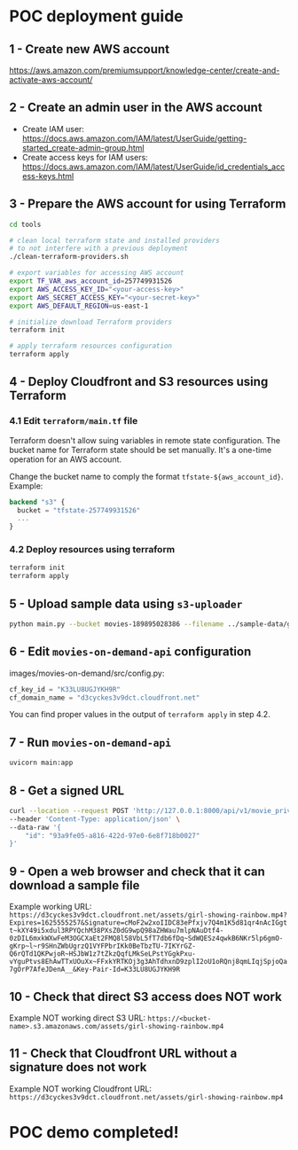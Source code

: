 # POC deployment guide

## 1 - Create new AWS account
https://aws.amazon.com/premiumsupport/knowledge-center/create-and-activate-aws-account/

## 2 - Create an admin user in the AWS account
- Create IAM user: https://docs.aws.amazon.com/IAM/latest/UserGuide/getting-started_create-admin-group.html
- Create access keys for IAM users: https://docs.aws.amazon.com/IAM/latest/UserGuide/id_credentials_access-keys.html
## 3 - Prepare the AWS account for using Terraform

```bash
cd tools

# clean local terraform state and installed providers 
# to not interfere with a previous deployment
./clean-terraform-providers.sh

# export variables for accessing AWS account
export TF_VAR_aws_account_id=257749931526
export AWS_ACCESS_KEY_ID="<your-access-key>"
export AWS_SECRET_ACCESS_KEY="<your-secret-key>"
export AWS_DEFAULT_REGION=us-east-1

# initialize download Terraform providers
terraform init

# apply terraform resources configuration
terraform apply
```

## 4 - Deploy Cloudfront and S3 resources using Terraform

### 4.1 Edit `terraform/main.tf` file
Terraform doesn't allow suing variables in remote state configuration. 
The bucket name for Terraform state should be set manually. It's a one-time operation for an AWS account.

Change the bucket name to comply the format `tfstate-${aws_account_id}`. Example:

```terraform
backend "s3" {
  bucket = "tfstate-257749931526"
  ...
}
```
### 4.2 Deploy resources using terraform
```bash
terraform init
terraform apply
```

## 5 - Upload sample data using `s3-uploader`
```bash
python main.py --bucket movies-189895028386 --filename ../sample-data/girl-showing-rainbow.mp4 --folder assets01
```

## 6 - Edit `movies-on-demand-api` configuration
images/movies-on-demand/src/config.py:
```python
cf_key_id = "K33LU8UGJYKH9R"
cf_domain_name = "d3cyckes3v9dct.cloudfront.net"
```
You can find proper values in the output of `terraform apply` in step 4.2.

## 7 - Run `movies-on-demand-api`
```bash
uvicorn main:app
```

## 8 - Get a signed URL
```bash
curl --location --request POST 'http://127.0.0.1:8000/api/v1/movie_private_link' \
--header 'Content-Type: application/json' \
--data-raw '{
    "id": "93a9fe05-a816-422d-97e0-6e8f718b0027"
}'
```

## 9 - Open a web browser and check that it can download a sample file
Example working URL:
`https://d3cyckes3v9dct.cloudfront.net/assets/girl-showing-rainbow.mp4?Expires=1625555257&Signature=cMoF2w2xoIIDC83ePfxjv7Q4m1K5d81qr4nAcIGgtt~kXY49i5xdul3RPYQchM38PXsZ0dG9wpQ98aZHWau7mlpNAuDtf4-0zDIL6mxkWXwFeM3OGCXaEt2FMQ8l58VbL5fT7db6fDq~SdWQESz4qwkB6NKr5lp6gmO-gKrp~l~r9SHnZWbUgrzQ1VYFPbrIKk0BeTbzTU-7IKYrGZ-Q6rQTd1QKPwjoR~HSJbW1z7tZkzQqfLMkSeLPstYGgkPxu-vYguPtvs8EhAwTTxUOuXx~FFxkYRTKOj3g3AhTdhxnD9zplI2oU1oRQnj8qmLIqjSpjoQa7gOrP7AfeJDenA__&Key-Pair-Id=K33LU8UGJYKH9R`

## 10 - Check that direct S3 access does NOT work
Example NOT working direct S3 URL:
`https://<bucket-name>.s3.amazonaws.com/assets/girl-showing-rainbow.mp4`

## 11 - Check that Cloudfront URL without a signature does not work
Example NOT working Cloudfront URL:
`https://d3cyckes3v9dct.cloudfront.net/assets/girl-showing-rainbow.mp4`

# POC demo completed!